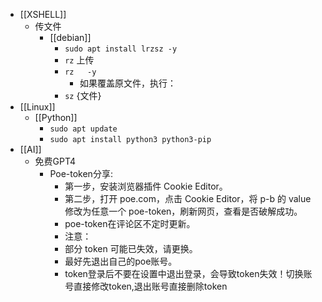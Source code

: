 - [[XSHELL]]
	- 传文件
		- [[debian]]
			- `sudo apt install lrzsz -y`
			- `rz` 上传
			- `rz   -y`
				- 如果覆盖原文件，执行：
			- `sz` {文件}
- [[Linux]]
	- [[Python]]
		- `sudo apt update`
		- `sudo apt install python3 python3-pip`
- [[AI]]
	- 免费GPT4
		- Poe-token分享:
			- 第一步，安装浏览器插件 Cookie Editor。
			- 第二步，打开 poe.com，点击 Cookie Editor，将 p-b 的 value 修改为任意一个 poe-token，刷新网页，查看是否破解成功。
			- poe-token在评论区不定时更新。
			- 注意：
			- 部分 token 可能已失效，请更换。
			- 最好先退出自己的poe账号。
			- token登录后不要在设置中退出登录，会导致token失效！切换账号直接修改token,退出账号直接删除token